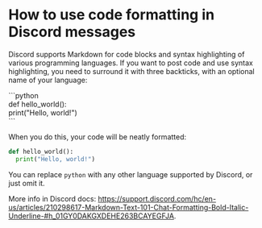 # How to use code formatting in Discord messages

Discord supports Markdown for code blocks and syntax highlighting of various programming languages.
If you want to post code and use syntax highlighting, you need to surround it with three backticks,
with an optional name of your language:

\`\`\`python  
def hello_world():  
  print("Hello, world!")  
\`\`\`

When you do this, your code will be neatly formatted:

```python
def hello_world():
  print("Hello, world!")
```

You can replace `python` with any other language supported by Discord, or just omit it.
 
More info in Discord docs: <https://support.discord.com/hc/en-us/articles/210298617-Markdown-Text-101-Chat-Formatting-Bold-Italic-Underline-#h_01GY0DAKGXDEHE263BCAYEGFJA>.